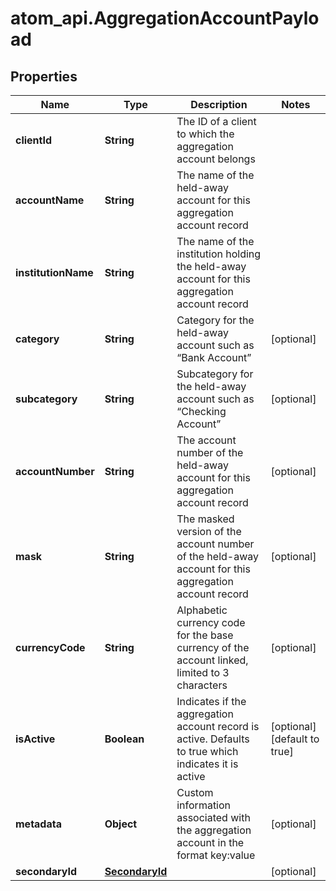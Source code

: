 # atom_api.AggregationAccountPayload

## Properties
Name | Type | Description | Notes
------------ | ------------- | ------------- | -------------
**clientId** | **String** | The ID of a client to which the aggregation account belongs | 
**accountName** | **String** | The name of the held-away account for this aggregation account record | 
**institutionName** | **String** | The name of the institution holding the held-away account for this aggregation account record | 
**category** | **String** | Category for the held-away account such as “Bank Account” | [optional] 
**subcategory** | **String** | Subcategory for the held-away account such as “Checking Account” | [optional] 
**accountNumber** | **String** | The account number of the held-away account for this aggregation account record | [optional] 
**mask** | **String** | The masked version of the account number of the held-away account for this aggregation account record | [optional] 
**currencyCode** | **String** | Alphabetic currency code for the base currency of the account linked, limited to 3 characters | [optional] 
**isActive** | **Boolean** | Indicates if the aggregation account record is active. Defaults to true which indicates it is active | [optional] [default to true]
**metadata** | **Object** | Custom information associated with the aggregation account in the format key:value | [optional] 
**secondaryId** | [**SecondaryId**](SecondaryId.md) |  | [optional] 


